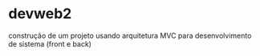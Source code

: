 # devweb2
construção de um projeto usando arquitetura MVC para desenvolvimento de sistema (front e back)
